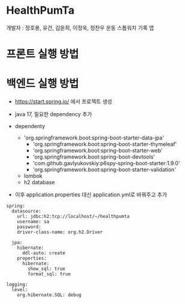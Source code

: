 # HealthPumTa
개발자 : 정호용, 유건, 김윤희, 이정욱, 정찬우
운동 스톱워치 기록 앱

# 프론트 실행 방법


# 백엔드 실행 방법
- https://start.spring.io/ 에서 프로젝트 생성
- java 17, 필요한 dependency 추가
- dependenty
  - 'org.springframework.boot:spring-boot-starter-data-jpa'
	- 'org.springframework.boot:spring-boot-starter-thymeleaf'
	- 'org.springframework.boot:spring-boot-starter-web'
	- 'org.springframework.boot:spring-boot-devtools'
	- 'com.github.gavlyukovskiy:p6spy-spring-boot-starter:1.9.0'
	- 'org.springframework.boot:spring-boot-starter-validation'
  - lombok
  - h2 database
 
- 이후 application.properties 대신 application.yml로 바꿔주고 추가
```
spring:
  datasource:
    url: jdbc:h2:tcp://localhost/~/healthpumta
    username: sa
    password:
    driver-class-name: org.h2.Driver

  jpa:
    hibernate:
      ddl-auto: create
    properties:
      hibernate:
        show_sql: true
        format_sql: true

logging:
  level:
    org.hibernate.SQL: debug
```
